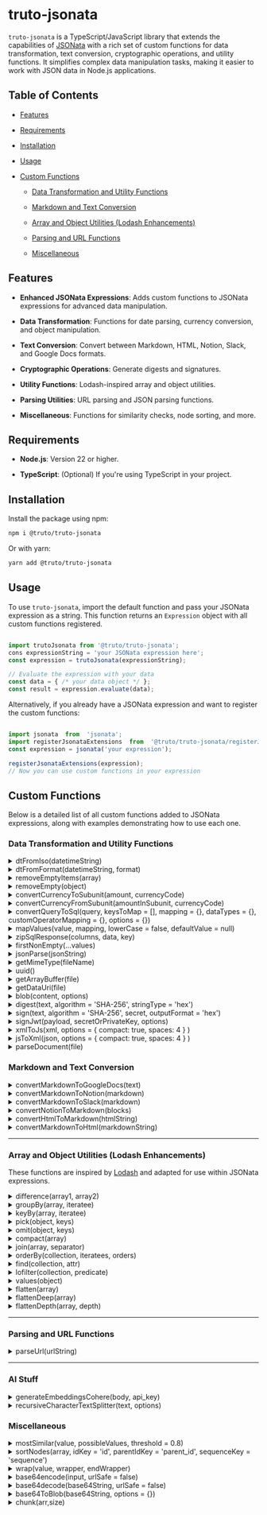 
# truto-jsonata

`truto-jsonata` is a TypeScript/JavaScript library that extends the capabilities of [JSONata](https://www.npmjs.com/package/jsonata) with a rich set of custom functions for data transformation, text conversion, cryptographic operations, and utility functions. It simplifies complex data manipulation tasks, making it easier to work with JSON data in Node.js applications.
  
## Table of Contents

- [Features](#features)

- [Requirements](#requirements)

- [Installation](#installation)

- [Usage](#usage)

- [Custom Functions](#custom-functions)

  - [Data Transformation and Utility Functions](data-transformation-and-utility-functions)

  - [Markdown and Text Conversion](#markdown-and-text-conversion)

  - [Array and Object Utilities (Lodash Enhancements)](#array-and-object-utilities-lodash-enhancements)

  - [Parsing and URL Functions](#parsing-and-url-functions)

  - [Miscellaneous](#miscellaneous)

## Features

- **Enhanced JSONata Expressions**: Adds custom functions to JSONata expressions for advanced data manipulation.

- **Data Transformation**: Functions for date parsing, currency conversion, and object manipulation.

- **Text Conversion**: Convert between Markdown, HTML, Notion, Slack, and Google Docs formats.

- **Cryptographic Operations**: Generate digests and signatures.

- **Utility Functions**: Lodash-inspired array and object utilities.

- **Parsing Utilities**: URL parsing and JSON parsing functions.

- **Miscellaneous**: Functions for similarity checks, node sorting, and more.

## Requirements

- **Node.js**: Version 22 or higher.

- **TypeScript**: (Optional) If you're using TypeScript in your project.

## Installation

Install the package using npm:

```bash
npm i @truto/truto-jsonata
```

Or with yarn:

```bash
yarn add @truto/truto-jsonata
```

## Usage

To use `truto-jsonata`, import the default function and pass your JSONata expression as a string. This function returns an `Expression` object with all custom functions registered.

```javascript

import trutoJsonata from '@truto/truto-jsonata';
cons expressionString = 'your JSONata expression here';
const expression = trutoJsonata(expressionString);

// Evaluate the expression with your data
const data = { /* your data object */ };
const result = expression.evaluate(data);
```

Alternatively, if you already have a JSONata expression and want to register the custom functions:

```javascript

import jsonata  from  'jsonata';
import registerJsonataExtensions  from  '@truto/truto-jsonata/registerJsonataExtensions';
const expression = jsonata('your expression');

registerJsonataExtensions(expression);
// Now you can use custom functions in your expression
```

## Custom Functions

Below is a detailed list of all custom functions added to JSONata expressions, along with examples demonstrating how to use each one.

### Data Transformation and Utility Functions

<details>
<summary>  dtFromIso(datetimeString)</summary>

Converts an ISO date-time string to a [Luxon DateTime](https://moment.github.io/luxon/api-docs/index.html#datetime) object.

**Example:**

```javascript
import trutoJsonata from '@truto/truto-jsonata'

const expression = trutoJsonata("$dtFromIso('2024-11-05T12:00:00Z')");
expression.evaluate({}).then(result => { console.log(result)});
// Output: DateTime { ts: 2024-11-05T12:00:00.000+00:00, zone: UTC, locale: en-US }
```

</details>

<details>
<summary> dtFromFormat(datetimeString, format)</summary>

Parses a date-time string according to the specified format and returns a [Luxon DateTime](https://moment.github.io/luxon/api-docs/index.html#datetime) object.

**Example:**

```javascript
import trutoJsonata from '@truto/truto-jsonata'

const expression = trutoJsonata("$dtFromFormat('01-11-2022 12:00', 'dd-MM-yyyy HH:mm')");
expression.evaluate({}).then(result => { console.log(result });
// Output: DateTime { ts: 2022-11-01T12:00:00.000+00:00, zone: UTC, locale: en-US }
```

</details>

<details>
<summary> removeEmptyItems(array)</summary>

Filters out empty objects from an array.

**Example:**

```javascript
import trutoJsonata from '@truto/truto-jsonata';

const data = [{}, { a: 1 }, []];
const expression = trutoJsonata("$removeEmptyItems(data)");
expression.evaluate({ data }).then(result => { console.log(result); });
//Output: [ { a: 1 } ]
```

</details>

<details>
<summary> removeEmpty(object)</summary>

Removes all properties with empty values (`null`, `undefined`, empty string, empty array) from an object.

**Example:**

```javascript
import trutoJsonata from '@truto/truto-jsonata';

const data =   ["1", "2", "3", ""];
const blankData = []
let expression = trutoJsonata("$removeEmpty(data)");
expression.evaluate({ data }).then(result => { console.log(result); });

//another example
expression = trutoJsonata("$removeEmpty(blankData)");
expression.evaluate({ blankData }).then(result => { console.log(result); });
/* Output: 
[ "1", "2", "3", "" ]
undefined 
*/
```

</details>

<details>
<summary>convertCurrencyToSubunit(amount, currencyCode)</summary>

Converts a currency amount to its smallest subunit (e.g., dollars to cents).

**Example:**

```javascript
import trutoJsonata from '@truto/truto-jsonata';

const expression = trutoJsonata("$convertCurrencyToSubunit(5.50, 'USD')");
expression.evaluate({}).then(result => { console.log(result); });
// Output: 550
```

</details>

<details>
<summary>convertCurrencyFromSubunit(amountInSubunit, currencyCode)</summary>

Converts an amount in subunits back to the main currency unit.

**Example:**

```javascript
import trutoJsonata from '@truto/truto-jsonata';

const expression = trutoJsonata("$convertCurrencyFromSubunit(550, 'USD')");
expression.evaluate({}).then(result => { console.log(result); });
// Output: 5.50
```

</details>

<details>
<summary>convertQueryToSql(query, keysToMap = [], mapping = {}, dataTypes = {}, customOperatorMapping = {}, options = {})</summary>


Converts a query object into an SQL query string.

**Parameters**:

- **`query`**  
  The query object to be converted into SQL.  

- **`keysToMap`** _(Optional)_  
  A list of keys that should be processed in the SQL conversion.  
- **`mapping`** _(Optional)_  
  An object to map the original keys to SQL-compatible keys.  
- **`dataTypes`** _(Optional)_  
  An object that specifies the data type for each field in the query.  

  Supported Data Types:

  - `string`
  - `double_quote_string`
  - `number`
  - `boolean`
  - `dotnetdate`

- **`customOperatorMapping`** _(Optional)_  
  An object to provide a custom mapping for operators (e.g., replacing `eq` with `=`).  

- **`options`** _(Optional)_  
  An object providing additional options for the conversion.  

   Supported Options:

    - **`useOrForIn`** _(Boolean)_: Use `OR` instead of `IN` for array comparisons.  
      default: `false`
    - **`conjunction`** _(String)_: Logical conjunction for combining conditions (`'AND'` or `'OR'`).  
      default: `'AND'`
    - **`useDoubleQuotes`** _(Boolean)_: Use double quotes for string values.  
      default: `false`
    - **`noSpaceBetweenOperator`** _(Boolean)_: No space between operators and values.  
      default: `false`
    - **`noQuotes`** _(Boolean)_: Do not use quotes around string values.  
      default: `false`
    - **`noQuotesForDate`** _(Boolean)_: No quotes for date values.  
      default: `false`
    - **`groupComparisonInBrackets`** _(Boolean)_: Group comparisons in brackets.  
      default: `false`
    - **`escapeSingleQuotes`** _(Boolean)_: Escape single quotes within string values.  
      default: `false`

  ***Supported Operators***:

  - **`eq`**: Equals (`=`)  
  - **`ne`**: Not Equals (`<>`)  
  - **`gt`**: Greater Than (`>`)  
  - **`gte`**: Greater Than or Equal (`>=`)  
  - **`lt`**: Less Than (`<`)  
  - **`lte`**: Less Than or Equal (`<=`)  
  - **`in`**: In List (`IN`)  
  - **`nin`**: Not In List (`NOT IN`)  
  - **`like`**: Like (`LIKE`)  

**Example:**

```javascript
import trutoJsonata from '@truto/truto-jsonata';

// Example 1: Basic usage with common operators
const data1 = {
  name: { eq: 'John' },
  age: { gte: '30' },
};

const expression1 = trutoJsonata("$convertQueryToSql(data)");
expression1.evaluate({ data: data1 }).then(result => {
  console.log(result);
  // Output: name = 'John' AND age >= 30 
});

// Example 2: Using 'like' operator
const data2 = {
    name: { like: 'John' },
};

const expression2 = trutoJsonata("$convertQueryToSql(data)");
expression2.evaluate({ data: data2 }).then(result => {
  console.log(result);
  // Output: (name = 'John' OR name = 'Jane')
});

// Example 3: Using 'lt' and 'lte' operators
const data3 = {
  price: { lt: 100 },
  discount: { lte: 20 },
};

const expression3 = trutoJsonata("$convertQueryToSql(data)");
expression3.evaluate({ data: data3 }).then(result => {
  console.log(result);
  // Output: price < 100 AND discount <= 20
});

// Example 4: Using 'gt' and 'gte' operators
const data4 = {
  rating: { gt: 4 },
  reviews: { gte: 100 },
};

const expression4 = trutoJsonata("$convertQueryToSql(data)");
expression4.evaluate({ data: data4 }).then(result => {
  console.log(result);
  // Output: rating > 4 AND reviews >= 100
});

// Example 5: Using 'ne' (not equal) operator
const data5 = {
  status: { ne: 'inactive' },
};

const expression5 = trutoJsonata("$convertQueryToSql(data)");
expression5.evaluate({ data: data5 }).then(result => {
  console.log(result);
  // Output: status <> inactive
});

// Example 6: Using 'nin' (not in) operator
const data6 = {
  category: { nin: ['Electronics', 'Furniture'] },
};

const expression6 = trutoJsonata("$convertQueryToSql(data)");
expression6.evaluate({ data: data6 }).then(result => {
  console.log(result);
  // Output: category NOT IN ('Electronics','Furniture')
});

// Example 7: Using 'startswith', 'endswith', and 'contains' operators
const data = {
  title: { in: ['Intro to Programming', 'Intro to JavaScript'] },
  author: { eq: 'Smith' },
};

const expression = trutoJsonata("$convertQueryToSql(data)");
expression.evaluate({ data }).then(result => {
  console.log(result);
  // Output: title IN ('Intro to Programming','Intro to JavaScript') AND author = 'Smith'
});


// Example 8: Using custom operator mapping
const customOperatorMapping = {
  eq: '=',
  ne: '<>',
  lt: '<',
  lte: '<=',
  gt: '>',
  gte: '>=',
  in: 'IN',
  nin: 'NOT IN',
  startswith: 'LIKE',
  endswith: 'LIKE',
  contains: 'LIKE',
};

const data8 = {
  status: { ne: 'inactive' },
};

const expression8 = trutoJsonata("$convertQueryToSql(data, [], {}, {}, customOperatorMapping)");
expression8.evaluate({ data: data8, customOperatorMapping }).then(result => {
  console.log(result);
  // Output: status <> 'inactive'
});

// Example 9: Using data types
const dataTypes = {
  created_at: 'string',
};

const data9 = {
  created_at: { eq: '2021-01-01' },
};

const expression9 = trutoJsonata("$convertQueryToSql(data, [], {}, {}, dataTypes)");
expression9.evaluate({ data: data9, dataTypes }).then(result => {
  console.log(result);
  // Output: created_at = '2021-01-01'
});

// Example 10: Using mapping for keys
const mapping = {
  firstName: 'first_name',
  lastName: 'last_name',
};

const data10 = {
  firstName: { eq: 'John' },
  lastName: { eq: 'Doe' },
};

const expression10 = trutoJsonata("$convertQueryToSql(data, [], mapping, {}, {}, {})");
expression10.evaluate({ data: data10, mapping }).then(result => {
  console.log(result);
  // Output: first_name = 'John' AND last_name = 'Doe'
});

// Example 11: Using options (e.g., conjunction, groupComparisonInBrackets)
const options = {
  conjunction: 'OR',
  groupComparisonInBrackets: true,
};

const data11 = {
  name: { eq: 'Alice' },
  city: { eq: 'Wonderland' },
};

const expression11 = trutoJsonata("$convertQueryToSql(data, [], {}, {}, {}, options)");
expression11.evaluate({ data: data11, options }).then(result => {
  console.log(result);
  // Output: (name = 'Alice' OR city = 'Wonderland')
});

// Example 12: Using 'useOrForIn' option
const options12 = {
  useOrForIn: true,
};

const data12 = {
  id: { in: [1, 2, 3] },
};

const expression12 = trutoJsonata("$convertQueryToSql(data, [], {}, {}, {}, options)");
expression12.evaluate({ data: data12, options: options12 }).then(result => {
  console.log(result);
  // Output: (id = 1 OR id = 2 OR id = 3)
});

// Example 13: Handling 'noQuotes' and 'useDoubleQuotes' options
const options13 = {
  noQuotes: true,
  useDoubleQuotes: true,
};

const data13 = {
  category: { eq: 'Books' },
};

const expression13 = trutoJsonata("$convertQueryToSql(data, [], {}, {}, {}, options)");
expression13.evaluate({ data: data13, options: options13 }).then(result => {
  console.log(result);
  // Output: category = Books
});

// Example 14: Escaping single quotes in values
const options14 = {
  escapeSingleQuotes: true,
};

const data14 = {
  name: { eq: "O'Reilly" },
};

const expression14 = trutoJsonata("$convertQueryToSql(data, [], {}, {}, {}, options)");
expression14.evaluate({ data: data14, options: options14 }).then(result => {
  console.log(result);
  // Output: name = 'O''Reilly'
});

// Example 15: Using 'noSpaceBetweenOperator' option
const options15 = {
    noSpaceBetweenOperator: true,
  };
  
  const data15 = {
    price: { gt: '100' },
  };
  
  const expression15 = trutoJsonata("$convertQueryToSql(data, [], {}, {}, {}, options)");
  expression15.evaluate({ data: data15, options: options15 }).then(result => {
    console.log(result);
    // Output: price>100
  });
  
  // Example 16: Using 'groupComparisonInBrackets' with 'AND' conjunction
  const options16 = {
    groupComparisonInBrackets: true,
    conjunction: 'AND'
  };
  
  const data16 = {
    category: { eq: 'Books' },
    availability: { eq: 'In Stock' },
  };
  
  const expression16 = trutoJsonata("$convertQueryToSql(data, [], {}, {}, {}, options)");
  expression16.evaluate({ data: data16, options: options16 }).then(result => {
    console.log(result);
    // Output: (category = 'Books' AND availability = 'In Stock')
  });
  
  // Example 17: Using 'noQuotesForDate' with a date value
  const options17 = {
    noQuotesForDate: true,
  };
  
  const data17 = {
    created_at: { eq: '2021-12-31' },
  };
  
  const dataTypes17 = {
    created_at: 'date|yyyy-MM-dd'
  };
  
  const expression17 = trutoJsonata("$convertQueryToSql(data, [], {}, dataTypes, {}, options)");
  expression17.evaluate({ data: data17, dataTypes: dataTypes17, options: options17 }).then(result => {
    console.log(result);
    // Output: created_at = 2021-12-31
  });
  
  // Example 18: Using 'useDoubleQuotes' and 'groupComparisonInBrackets' options
  const options18 = {
    useDoubleQuotes: true,
    groupComparisonInBrackets: true,
  };
  
  const data18 = {
    product: { eq: 'Laptop' },
    brand: { eq: 'Dell' },
  };
  
  const expression18 = trutoJsonata("$convertQueryToSql(data, [], {}, {}, {}, options)");
  expression18.evaluate({ data: data18, options: options18 }).then(result => {
    console.log(result);
    // Output: (product = "Laptop" AND brand = "Dell")
  });
  
  // Example 19: Using a custom conjunction ('NOR')
  const options19 = {
    conjunction: 'NOR',
  };
  
  const data19 = {
    available: { eq: 'No' },
    sold: { eq: 'Yes' },
  };
  
  const expression19 = trutoJsonata("$convertQueryToSql(data, [], {}, {}, {}, options)");
  expression19.evaluate({ data: data19, options: options19 }).then(result => {
    console.log(result);
    // Output: available = 'No' NOR sold = 'Yes'
  });
  
  // Example 20: Using 'dotnetdate' data type with 'groupComparisonInBrackets'
  const data20 = {
    modified_at: { eq: '2023-01-01T00:00:00Z' },
  };
  
  const dataTypes20 = {
    modified_at: 'dotnetdate'
  };
  
  const options20 = {
    groupComparisonInBrackets: true,
  };
  
  const expression20 = trutoJsonata("$convertQueryToSql(data, [], {}, dataTypes, {}, options)");
  expression20.evaluate({ data: data20, dataTypes: dataTypes20, options: options20 }).then(result => {
    console.log(result);
    // Output: (modified_at = DateTime(2023,01,01))
  });
  
  // Example 21: Using 'noQuotes' option for numeric comparison
  const options21 = {
    noQuotes: true,
  };
  
  const data21 = {
    rating: { gt: '4.5' },
  };
  
  const expression21 = trutoJsonata("$convertQueryToSql(data, [], {}, {}, {}, options)");
  expression21.evaluate({ data: data21, options: options21 }).then(result => {
    console.log(result);
    // Output: rating > 4.5
  });
  
  // Example 22: Combining 'useOrForIn' with custom conjunction
  const options22 = {
    useOrForIn: true,
    conjunction: 'OR',
  };
  
  const data22 = {
    productId: { in: [101, 102, 103] },
  };
  
  const expression22 = trutoJsonata("$convertQueryToSql(data, [], {}, {}, {}, options)");
  expression22.evaluate({ data: data22, options: options22 }).then(result => {
    console.log(result);
    // Output: (productId = 101 OR productId = 102 OR productId = 103)
  });
  
  // Example 23: Using 'escapeSingleQuotes' with a string that contains a single quote
  const options23 = {
    escapeSingleQuotes: true,
  };
  
  const data23 = {
    publisher: { eq: "McGraw-Hill's" },
  };
  
  const expression23 = trutoJsonata("$convertQueryToSql(data, [], {}, {}, {}, options)");
  expression23.evaluate({ data: data23, options: options23 }).then(result => {
    console.log(result);
    // Output: publisher = 'McGraw-Hill\'s'
  });
  
  // Example 24: 'noSpaceBetweenOperator' with 'gt' operator
  const options24 = {
    noSpaceBetweenOperator: true,
  };
  
  const data24 = {
    inventory: { gt: '50' },
  };
  
  const expression25 = trutoJsonata("$convertQueryToSql(data, [], {}, {}, {}, options)");
  expression25.evaluate({ data: data24, options: options24 }).then(result => {
    console.log(result);
    // Output: inventory>50
  });
  
  // Example 25: Using 'noQuotesForDate' and escaping single quotes in the same data
  const options25 = {
    noQuotesForDate: true,
    escapeSingleQuotes: true,
  };
  
  const data25 = {
    releaseDate: { eq: '2023-03-15' },
    author: { eq: "J.K. O'Rourke" },
  };
  
  const dataTypes25 = {
    releaseDate: 'date|yyyy-MM-dd'
  };
  
  const expression25 = trutoJsonata("$convertQueryToSql(data, [], {}, dataTypes, {}, options)");
  expression25.evaluate({ data: data25, dataTypes: dataTypes25, options: options25 }).then(result => {
    console.log(result);
    // Output: releaseDate = 2023-03-15 AND author = 'J.K. O\'Rourke'
  });
```

</details>

<details>
<summary>mapValues(value, mapping, lowerCase = false, defaultValue = null)</summary>

Transforms a value (object, array, string, or number) based on a provided mapping. The function applies mappings recursively and can handle case insensitivity or default values if the mapping doesn’t exist.

**Example:**

```javascript
import trutoJsonata from '@truto/truto-jsonata';

// Example 1: Basic mapping with default options
const roleKey = "1";
const roleMapping = {
  "1": "owner",
  "2": "admin",
  "3": "member",
  "4": "guest"
};

// Create a JSONata expression using the $mapValues function
const roleExpression = trutoJsonata("$mapValues(roleKey, roleMapping)");

roleExpression.evaluate({ roleKey, roleMapping }).then(result => {
  console.log(result); // Output: "owner"
});

// Example 2: Using defaultValue
const roleKey2 = null;

// Create a JSONata expression with defaultValue set to 'Unknown'
const roleExpression2 = trutoJsonata("$mapValues(roleKey2, roleMapping, false, 'Unknown')");

roleExpression2.evaluate({ roleKey: roleKey2, roleMapping }).then(result => {
  console.log(result); // Output: "Unknown"
});

// Example 3: Case-insensitive mapping (lowerCase = false)
const caseInsensitiveKey = "admin";
const caseInsensitiveMapping = {
  "OWNER": "Owner",
  "ADMIN": "Administrator",
  "GUEST": "Guest"
};

// lowerCase set to false (default)
const caseInsensitiveExpression = trutoJsonata("$mapValues(caseInsensitiveKey, caseInsensitiveMapping, false)");

caseInsensitiveExpression.evaluate({ caseInsensitiveKey, caseInsensitiveMapping }).then(result => {
  console.log(result); 
  // Output: "Administrator"
  // Keys are coverted to lowerCase and matched here
});

// Example 4: Array input
const roleKeysArray = ["1", "3", "5"];

// Create a JSONata expression to map an array of role keys
const roleExpression3 = trutoJsonata("$mapValues(roleKeysArray, roleMapping)");

roleExpression3.evaluate({ roleKeysArray, roleMapping }).then(result => {
  console.log(result); // Output: ["owner", "member", "5"]
});

// Example 5: Object input with nested keys (refer roleMapping above)
const userRoles = {
  user1: "1",
  user2: "2",
  user3: "5"
};

// Create a JSONata expression to map values within an object
const roleExpression4 = trutoJsonata("$mapValues(userRoles, roleMapping)");

roleExpression4.evaluate({ userRoles, roleMapping }).then(result => {
  console.log(result); // Output: { user1: "owner", user2: "admin", user3: "5" }
});

// Example 6: Using mapValues on mixed type arrays
const mixedArray = ["1", "Admin", 500, null, undefined];

const mappingForMixedArray = {
  "1": "Owner",
  "Admin": "Administrator",
  "500": "Server Error"
};

const mixedArrayExpression = trutoJsonata("$mapValues(mixedArray, mappingForMixedArray)");

mixedArrayExpression.evaluate({ mixedArray, mappingForMixedArray }).then(result => {
  console.log(result); // Output: ["Owner", "Administrator", "Server Error", null, undefined]
});

```

</details>

<details>
<summary>zipSqlResponse(columns, data, key)</summary>

Converts an SQL response (typically with column metadata and row data) into an array of objects, where each object represents a row with column names as keys.

**Example:**

```javascript
import trutoJsonata from '@truto/truto-jsonata';

const columns = [
  { name: 'id' },
  { name: 'name' },
  { name: 'age' }
];
const data = [
  [1, 'Alice', 30],
  [2, 'Bob', 25],
  [3, 'Charlie', 35]
];
const key = 'name';
const expression = trutoJsonata("$zipSqlResponse(columns, data, key)");
expression.evaluate({ columns, data, key }).then(result => { console.log(result); });
/*
Output:
[
  { id: 1, name: 'Alice', age: 30 },
  { id: 2, name: 'Bob', age: 25 },
  { id: 3, name: 'Charlie', age: 35 }
]
*/
```

</details>

<details>
<summary> firstNonEmpty(...values)</summary>

Returns the first argument that is not `null` or `undefined.

**Example:**

```javascript
import trutoJsonata from '@truto/truto-jsonata';

const expression = trutoJsonata("$firstNonEmpty( null, ['3'], undefined)");
expression.evaluate({}).then(result => { console.log(result); });
// Output: [ "3" ]
```

</details>

<details>
<summary> jsonParse(jsonString)</summary>

Parses a JSON string into an object.

**Example:**

```javascript
import trutoJsonata from '@truto/truto-jsonata';

const expression = trutoJsonata("$jsonParse('{\"name\":\"Alice\"}')");
expression.evaluate({}).then(result => { console.log(result); });
// Output: { name: 'Alice' }
```

</details>

<details>
<summary> getMimeType(fileName)</summary>

Returns the MIME type based on the file extension.

**Example:**

```javascript
import trutoJsonata from '@truto/truto-jsonata';

const expression = trutoJsonata("$getMimeType('html')");
expression.evaluate({}).then(result => { console.log(result); });
// Output: 'text/html'
```

</details>

<details>
<summary>uuid()</summary>

Generates a new UUID (version 4).

**Example:**

```javascript
import trutoJsonata from '@truto/truto-jsonata';

const expression = trutoJsonata("$uuid()");
expression.evaluate({ }).then(result => { console.log(result); });
// Output: A UUID string
```

</details>

<details>
<summary>getArrayBuffer(file)</summary>

Converts a `Blob` file to an `ArrayBuffer`. If no file is provided, the function returns `undefined`.

**Example:**

```javascript
import trutoJsonata from '@truto/truto-jsonata';

const file = new Blob(['Hello, World!'], { type: 'text/plain' });
const expression = trutoJsonata("$getArrayBuffer(file)");
expression.evaluate({ file}).then(result => { console.log(result); });
// Output: ArrayBuffer(13) [ 72, 101, 108, 108, 111, 44, 32, 87, 111, 114, 108, 100, 33 ]
```

</details>

<details>
<summary>getDataUri(file)</summary>

Converts a `Blob` or `Buffer` or `Readable Stream` to a data URI.

**Example:**

```javascript
import trutoJsonata from '@truto/truto-jsonata';
const file = new Blob(['Hello, World!'], { type: 'text/plain' });
const expression = trutoJsonata("getDataUri(file)");
expression.evaluate({ file}).then(result => { console.log(result); });
// Output: 'data:text/plain;base64,SGVsbG8sIFdvcmxkIQ=='
```

</details>

<details>
<summary>blob(content, options)</summary>

Creates a `Blob` object from content with the specified MIME type.

**Example:**

```javascript
import trutoJsonata from '@truto/truto-jsonata';

const content = ['Hello, World!'];
const options = { type: 'text/plain' };
const expression = trutoJsonata("$blob(content, options)");
console.log(expression.evaluate({ content, options }));
/* Output: 
Blob (13 bytes) {
  type: "text/plain;charset=utf-8"
}
*/
```

</details>

<details>
<summary>digest(text, algorithm = 'SHA-256', stringType = 'hex')</summary>

Generates a cryptographic hash of the input text using a specified hashing algorithm and output format.

**Example:**

```javascript
import trutoJsonata from '@truto/truto-jsonata';

// Example 1: Default Usage (SHA-256, Hex Output)
const text1 = 'Hello, World!';
const algorithm1 = 'SHA-256';
const stringType1 = 'hex';

const expression1 = trutoJsonata("$digest(text, algorithm, stringType)");
expression1.evaluate({ text: text1, algorithm: algorithm1, stringType: stringType1 }).then(result => {
  console.log(result);
  // Output: "a591a6d40bf420404a011733cfb7b190d62c65bf0bcda32b53ee6b9c6fbc9c39"
});

// Example 2: SHA-512 Algorithm, Hex Output
const text2 = 'The quick brown fox jumps over the lazy dog';
const algorithm2 = 'SHA-512';
const stringType2 = 'hex';

const expression2 = trutoJsonata("$digest(text, algorithm, stringType)");
expression2.evaluate({ text: text2, algorithm: algorithm2, stringType: stringType2 }).then(result => {
  console.log(result);
  // Output: "07e547d9586f6a73f73fbac0435ed76951218fb7d0c8d788a309d785436bbb64..."
});

// Example 3: SHA-256 Algorithm, Base64 Output
const text3 = 'Data security is key';
const algorithm3 = 'SHA-256';
const stringType3 = 'base64';

const expression3 = trutoJsonata("$digest(text, algorithm, stringType)");
expression3.evaluate({ text: text3, algorithm: algorithm3, stringType: stringType3 }).then(result => {
  console.log(result);
  // Output: "Xh3mV+fAAG7ScGPjo4PElmR3obnFzGrxnbwGpEE4lI4="

});

```

</details>

<details>
<summary>sign(text, algorithm = 'SHA-256', secret, outputFormat = 'hex')</summary>

Generates a cryptographic HMAC signature of the input text using a specified hash algorithm and secret key.

**Example:**

```javascript
import trutoJsonata from '@truto/truto-jsonata';

// Example 1: Default Configuration (SHA-256, Hex Output)
const text1 = 'Hello, World!';
const algorithm1 = 'SHA-256';
const secret1 = 'mySecretKey';
const outputFormat1 = 'hex';

const expression1 = trutoJsonata("$sign(text, algorithm, secret, outputFormat)");
expression1.evaluate({ text: text1, algorithm: algorithm1, secret: secret1, outputFormat: outputFormat1 }).then(result => {
  console.log(result);
  // Output: "7a60d197fc6a4e91ab6f09f17d74e5a62d3a57ef6c4dc028ef2b8f38a328d2b9"
});

// Example 2: SHA-512 Algorithm, Hex Output
const text2 = 'The quick brown fox jumps over the lazy dog';
const algorithm2 = 'SHA-512';
const secret2 = 'anotherSecretKey';
const outputFormat2 = 'hex';

const expression2 = trutoJsonata("$sign(text, algorithm, secret, outputFormat)");
expression2.evaluate({ text: text2, algorithm: algorithm2, secret: secret2, outputFormat: outputFormat2 }).then(result => {
  console.log(result);  
  /*
  Output:"b9b229b20c8c1088f0d89e2324a8c8cc8e5fd1ec80d1783b00320df3e7a9b660f2d86b2f06089ee1a6b5ef35ee0d4d38de836fe4b46e4f35c9eea66c92ab3c0f"
  */
});
```

</details>

<details>
<summary>signJwt(payload, secretOrPrivateKey, options)</summary>

Signs a JWT using the `jsonwebtoken` library. Supports HMAC, RSA, and ECDSA algorithms based on the provided key and options. Defaults to HS256 and adds a `typ: 'JWT'` header.

**Example:**

```javascript
import trutoJsonata from '@truto/truto-jsonata';

// Basic HS256 signing
const expression = trutoJsonata('$signJwt({"sub": "1234567890", "name": "John Doe"}, "your-256-bit-secret")');
expression.evaluate({}).then(result => {
  console.log(result);
  // Output: "eyJhbGciOiJIUzI1NiIsInR5cCI6IkpXVCJ9.eyJzdWIiOiIxMjM0NTY3ODkwIiwibmFtZSI6IkpvaG4gRG9lIn0.<signature>"
});

// With options (expiresIn, custom header.kid)
const expressionWithOptions = trutoJsonata('$signJwt({"sub": "user1"}, "secret", {"expiresIn": "1h", "algorithm": "HS256", "header": {"kid": "key1"}})');
expressionWithOptions.evaluate({}).then(result => {
  console.log(result);
});
```

</details>

<details>
<summary>xmlToJs(xml, options = { compact: true, spaces: 4 } )</summary>

Converts an XML string into a JavaScript object.

**Example:**

```javascript
import trutoJsonata from '@truto/truto-jsonata';

// Example 1: Default Configuration (Compact Format, Indentation = 4 Spaces)
const xmlData1 = `
  <note>
    <to>User</to>
    <message>Hello, World!</message>
  </note>
`;
const expression1 = trutoJsonata("$xmlToJs(xmlData)");
expression1.evaluate({ xmlData: xmlData1 }).then(result => {
  console.log(result);
  /*
  Output:
  {
    note: {
      to: {
        _text: "User"
      },
      message: {
        _text: "Hello, World!"
      }
    }
  }
  */
});

// Example 2: Non-Compact Format with no spaces specified
const xmlData2 = `
  <library>
    <book>
      <title>1984</title>
      <author>George Orwell</author>
    </book>
    <book>
      <title>Brave New World</title>
      <author>Aldous Huxley</author>
    </book>
  </library>
`;

const options2 = { compact: false };
const expression2 = trutoJsonata("$xmlToJs(xmlData, options)");
expression2.evaluate({ xmlData: xmlData2, options: options2 }).then(result => {
  console.log(result);
  /*
  Output:
  {
    elements: [
      {
        type: "element",
        name: "library",
        elements: [
          {
            type: "element",
            name: "book",
            elements: [
              { type: "element", name: "title", elements: [{ type: "text", text: "1984" }] },
              { type: "element", name: "author", elements: [{ type: "text", text: "George Orwell" }] }
            ]
          },
          {
            type: "element",
            name: "book",
            elements: [
              { type: "element", name: "title", elements: [{ type: "text", text: "Brave New World" }] },
              { type: "element", name: "author", elements: [{ type: "text", text: "Aldous Huxley" }] }
            ]
          }
        ]
      }
    ]
  }
  */
});

// Example 3: Compact Format with Custom Indentation (spaces = 2)
const xmlData3 = `
  <users>
    <user>
      <name>Alice</name>
      <age>30</age>
    </user>
    <user>
      <name>Bob</name>
      <age>25</age>
    </user>
  </users>
`;

const options3 = { compact: true, spaces: 2 };
const expression3 = trutoJsonata("$xmlToJs(xmlData, options)");
expression3.evaluate({ xmlData: xmlData3, options: options3 }).then(result => {
  console.log(result);
  /*
  Output:
  {
    users: {
      user: [
        {
          name: {
            _text: "Alice"
          },
          age: {
            _text: "30"
          }
        },
        {
          name: {
            _text: "Bob"
          },
          age: {
            _text: "25"
          }
        }
      ]
    }
  }
  */
});
```

</details>

<details>
<summary>jsToXml(json, options = { compact: true, spaces: 4 } )</summary>

Converts a JavaScript object into an XML string.

**Example:**

```javascript
import trutoJsonata from '@truto/truto-jsonata';

// Example 1: Default Configuration (Compact Format, Indentation = 4 Spaces)
const jsonData1 = {
  note: {
    to: { _text: "User" },
    message: { _text: "Hello, World!" }
  }
};

const expression1 = trutoJsonata("$jsToXml(jsonData)");
expression1.evaluate({ jsonData: jsonData1 }).then(result => {
  console.log(result);
  /*
  Output:
  <note>
      <to>User</to>
      <message>Hello, World!</message>
  </note>
  */
});

// Example 2: Non-Compact with no spaces specified
const jsonData2 = {
  elements: [
    {
      type: "element",
      name: "library",
      elements: [
        {
          type: "element",
          name: "book",
          elements: [
            { type: "element", name: "title", elements: [{ type: "text", text: "1984" }] },
            { type: "element", name: "author", elements: [{ type: "text", text: "George Orwell" }] }
          ]
        },
        {
          type: "element",
          name: "book",
          elements: [
            { type: "element", name: "title", elements: [{ type: "text", text: "Brave New World" }] },
            { type: "element", name: "author", elements: [{ type: "text", text: "Aldous Huxley" }] }
          ]
        }
      ]
    }
  ]
};

const options2 = { compact: false };
const expression2 = trutoJsonata("$jsToXml(jsonData, options)");
expression2.evaluate({ jsonData: jsonData2, options: options2 }).then(result => {
  console.log(result);
  /*
  Output:
  <library><book><title>1984</title><author>George Orwell</author></book><book><title>Brave New World</title><author>Aldous Huxley</author></book></library>
  */
});

// Example 3: Non-Compact with Custom Indentation (4 Spaces)
const jsonData3 = {
  elements: [
    {
      type: "element",
      name: "catalog",
      elements: [
        {
          type: "element",
          name: "product",
          elements: [
            { type: "element", name: "name", elements: [{ type: "text", text: "Laptop" }] },
            { type: "element", name: "price", elements: [{ type: "text", text: "$1200" }] }
          ]
        },
        {
          type: "element",
          name: "product",
          elements: [
            { type: "element", name: "name", elements: [{ type: "text", text: "Smartphone" }] },
            { type: "element", name: "price", elements: [{ type: "text", text: "$800" }] }
          ]
        }
      ]
    }
  ]
};

const options3 = { compact: false, spaces: 4 };
const expression3 = trutoJsonata("$jsToXml(jsonData, options)");
expression3.evaluate({ jsonData: jsonData3, options: options3 }).then(result => {
  console.log(result);
  /*
  Output:
  <catalog>
      <product>
          <name>Laptop</name>
          <price>$1200</price>
      </product>
      <product>
          <name>Smartphone</name>
          <price>$800</price>
      </product>
  </catalog>
  */
});
```

</details>

<details>
<summary>parseDocument(file)</summary>

Parses a document file (e.g., PDF, DOCX) and extracts text content.

**Example:**

```javascript
import trutoJsonata from '@truto/truto-jsonata';
const file = new Blob(['Hello, World!'], { type: 'application/pdf' });
const buffer = await file.arrayBuffer();
const expression = trutoJsonata("$parseDocument(buffer)");
expression.evaluate({ file}).then(result => { console.log(result); });
// Output: 'Hello, World!'

````

</details>

### Markdown and Text Conversion

<details>
<summary>convertMarkdownToGoogleDocs(text)</summary>

Converts Markdown text into a Google Docs API-compatible request format for applying text styles and content. For more details on the Google Docs API request format, refer to the [Google Docs API documentation](https://developers.google.com/docs/api/reference/rest/v1/documents/request).

**Example:**

```javascript
import trutoJsonata from '@truto/truto-jsonata';

const markdownText = `
# Hello, World!
This is a *bold* statement.
`;

// Use convertMarkdownToGoogleDocs to convert Markdown to Google Docs format
const expression = trutoJsonata("$convertMarkdownToGoogleDocs(markdownText)");
expression.evaluate({ markdownText}).then(result => { console.log(result); });

//Output :
/*
{
  requests: [
    {
      insertText: [Object ...],
    }, {
      insertText: [Object ...],
    }, {
      insertText: [Object ...],
    }, {
      insertText: [Object ...],
    }, {
      insertText: [Object ...],
    }, {
      insertText: [Object ...],
    }, {
      updateParagraphStyle: [Object ...],
    }, {
      updateTextStyle: [Object ...],
    }
  ],
}
*/
```

</details>

<details>
<summary>convertMarkdownToNotion(markdown)</summary>

Converts Markdown text into a format compatible with Notion. For more details on the Notion API block format, refer to the [Notion Blocks Documentation](https://developers.notion.com/reference/block).

**Example:**

```javascript
import trutoJsonata from '@truto/truto-jsonata';

// Define Markdown text to convert
const markdownText = `
# Hello, Notion!
This is some **bold** text.
`;

// Use convertMarkdownToNotion to transform Markdown into Notion block format
const expression = trutoJsonata("$convertMarkdownToNotion(markdownText)");
expression.evaluate({ markdownText}).then(result => { console.log(result); });
/*
Output:
{
  children: [
    {
      type: "paragraph",
      paragraph: [Object ...],
    }, {
      type: "heading_1",
      heading_1: [Object ...],
    }, {
      type: "paragraph",
      paragraph: [Object ...],
    }
  ],
}
*/
```

</details>

<details>
<summary>convertMarkdownToSlack(markdown)</summary>

Converts Markdown text into a format compatible with Slack messages.

**Example:**

```javascript
import trutoJsonata from '@truto/truto-jsonata';

// Define Markdown text to convert
const markdownText = `
# Hello, Slack!
This is a message with *italic* and **bold** text.
`;

// Use convertMarkdownToSlack to transform Markdown into Slack format
const expression = trutoJsonata("$convertMarkdownToSlack(markdownText)");
expression.evaluate({ markdownText}).then(result => { console.log(result); });

/*
Output:
[
  {
    type: "section",
    text: {
      type: "mrkdwn",
      text: "\n",
    },
  }, {
    type: "header",
    text: {
      type: "plain_text",
      text: "Hello, Slack!",
      emoji: true,
    },
  }, {
    type: "section",
    text: {
      type: "mrkdwn",
      text: "This is a message with *italic* and *bold* text.",
    },
  }
]
*/
```

</details>

<details>
<summary>convertNotionToMarkdown(blocks)</summary>

Transforms a list of Notion blocks into a Markdown-formatted string, preserving content structure, lists, and hierarchical relationships.

**Example:**

```javascript
import trutoJsonata from '@truto/truto-jsonata';

// Define Notion blocks structure to convert
const notionBlocks = [
  { type: 'heading_1', text: { content: 'Introduction' } },
  { type: 'paragraph', text: { content: 'This is a paragraph.' } },
  {
    type: 'bulleted_list_item',
    text: { content: 'List item 1' },
    children: [
      { type: 'bulleted_list_item', text: { content: 'Nested item 1' } }
    ]
  },
  { type: 'bulleted_list_item', text: { content: 'List item 2' } }
];
const expression = trutoJsonata("$convertNotionToMarkdown(notionBlocks)");
expression.evaluate({ notionBlocks}).then(result => { console.log(result); });

/*
Output:
# Introduction

This is a paragraph.

- List item 1
  - Nested item 1
- List item 2
*/
```

</details>

<details>
<summary>convertHtmlToMarkdown(htmlString)</summary>

Converts HTML content to Markdown format.

**Example:**

```javascript
import trutoJsonata from '@truto/truto-jsonata';

// Define an HTML string to convert
const htmlContent = `
  <h1>Welcome to Markdown</h1>
  <p>This is a <strong>bold</strong> statement.</p>
  <ul>
    <li>Item 1</li>
    <li>Item 2</li>
  </ul>
`;

// Use convertHtmlToMarkdown to transform HTML into Markdown
const expression = trutoJsonata("$convertHtmlToMarkdown(htmlContent)");
expression.evaluate({ htmlContent }).then(result => { console.log(result); });

/*
Output:

Welcome to Markdown
===================

This is a **bold** statement.

*   Item 1
*   Item 2

*/
```

</details>

<details>
<summary>convertMarkdownToHtml(markdownString)</summary>

Converts Markdown content to HTML format.

**Example:**

```javascript
import trutoJsonata from '@truto/truto-jsonata';

// Define an Markdown string to convert
const markdownContent = `
  # Welcome to Markdown
  This is a **bold** statement.
  - Item 1
  - Item 2
`;

// Use convertMarkdownToHtml to transform Markdown into HTML
const expression = trutoJsonata("$convertMarkdownToHtml(markdownContent)");
expression.evaluate({ markdownContent }).then(result => { console.log(result); });

/*
Output:

<h1>Welcome to Markdown</h1>
<p>This is a <strong>bold</strong> statement.</p>
<ul>
  <li>Item 1</li>
  <li>Item 2</li>
</ul>

*/
```

</details>

---  

### Array and Object Utilities (Lodash Enhancements)

These functions are inspired by [Lodash](https://lodash.com/) and adapted for use within JSONata expressions.

<details>
<summary>difference(array1, array2)</summary>

Returns an array of elements from `array1` not in `array2`

**Example:**

```javascript
import trutoJsonata from '@truto/truto-jsonata';

const dataArray = [1, 2, 3]
const differentArray = [2, 3]
const expression = trutoJsonata("$difference(dataArray,differentArray)");
expression.evaluate({}).then(result => { console.log(result); });
// Output: [1]
```

</details>

<details>
<summary>groupBy(array, iteratee)</summary>

Groups the elements of an array based on the given iteratee (key).

**Example:**

```javascript
import trutoJsonata from '@truto/truto-jsonata';

const data = [
  { type: 'fruit', name: 'apple' },
  { type: 'vegetable', name: 'carrot' },
  { type: 'fruit', name: 'banana' }
];
const expression = trutoJsonata("$groupBy(data, 'type')");
expression.evaluate({ data }).then(result => { console.log(result); });
/*
Output:
{
  fruit: [
    {
      type: "fruit",
      name: "apple",
    }, {
      type: "fruit",
      name: "banana",
    }
  ],
  vegetable: [
    {
      type: "vegetable",
      name: "carrot",
    }
  ],
}
*/
```

</details>

<details>
<summary>keyBy(array, iteratee)</summary>

Creates an object composed of keys generated from the results of running each element of `array` through `iteratee`

**Example:**

```javascript
import trutoJsonata from '@truto/truto-jsonata';

const data = [
  { id: 'a', value: 1 },
  { id: 'b', value: 2 }
];
const expression = trutoJsonata("$keyBy(data, 'id')");

expression.evaluate({ data }).then(result => { console.log(result); });
// Output: { a: { id: 'a', value: 1 }, b: { id: 'b', value: 2 } }
```

</details>

<details>
<summary>pick(object, keys)</summary>

Creates an object composed of the selected `keys`

**Example:**

```javascript
import trutoJsonata from '@truto/truto-jsonata';

const data = { name: 'Alice', age: 30, email: 'alice@example.com' };
const expression = trutoJsonata("$pick(data, ['name', 'email'])");
expression.evaluate({ data }).then(result => { console.log(result); });
// Output: { name: 'Alice', email: 'alice@example.com' }
```

</details>

<details>
<summary>omit(object, keys)</summary>

Creates an object without the specified `keys`

**Example:**

```javascript
import trutoJsonata from '@truto/truto-jsonata';

const data = { name: 'Alice', age: 30, email: 'alice@example.com' };
const expression = trutoJsonata("$omit(data, ['age'])");
expression.evaluate({ data }).then(result => { console.log(result); });
// Output: { name: 'Alice', email: 'alice@example.com' }
```

</details>

<details>
<summary>compact(array)</summary>

Creates an array with all falsey values removed.

**Example:**

```javascript
import trutoJsonata from '@truto/truto-jsonata';

const data = [0, 1, false, 2, '', 3];
const expression = trutoJsonata("$compact(data)");
expression.evaluate({ data }).then(result => { console.log(result); });
// Output: [1, 2, 3]
```

</details>

<details>
<summary>join(array, separator)</summary>

Joins the elements of an array into a string, separated by `separator`

**Example:**

```javascript
import trutoJsonata from '@truto/truto-jsonata';

const data = ['apple', 'banana', 'cherry'];
const expression = trutoJsonata("$join(data, '; ')");
expression.evaluate({ data }).then(result => { console.log(result); });
// Output: 'apple; banana; cherry'
```

</details>

<details>
<summary>orderBy(collection, iteratees, orders)</summary>

Sorts the collection based on `iteratees` and `orders`

**Example:**

```javascript

import trutoJsonata from '@truto/truto-jsonata';

const data = [
  { name: 'Alice', age: 30 },
  { name: 'Bob', age: 25 }
];
const expression = trutoJsonata("$orderBy(data, ['age'], ['desc'])");
expression.evaluate({ data }).then(result => { console.log(result); });
/* Output: 
[
  {
    name: "Alice",
    age: 30,
  }, {
    name: "Bob",
    age: 25,
  }
]
*/
```

</details>

<details>
<summary>find(collection, attr)</summary>

Returns a new array containing only the elements that satisfy the attr condition
(i.e. non-falsy values for attr)
**Example:**

```javascript
import trutoJsonata from '@truto/truto-jsonata';

const data = [
  {active : false},
  {active: "" },
  {active: true },
];
const otherData = [{ name: 'John' }]
const expression = trutoJsonata("$find(data, 'active')");
const otherExpression =  trutoJsonata("$find(otherData, 'name')");
expression.evaluate({ data }).then(result => { console.log(result); });
otherExpression.evaluate({ otherData }).then(result => { console.log(result); });
/* Output: 
{
  active: true,
}
{
  name: "John",
}
*/
```

</details>

<details>
<summary>lofilter(collection, predicate)</summary>

Filters the collection based on the `predicate`

**Example:**

```javascript
import trutoJsonata from '@truto/truto-jsonata';

const data = [
  {active : false},
  {active: "" },
  {active: true },
];
const otherData = [{ name: 'John' }]
const expression = trutoJsonata("$lofilter(data, 'active')");
const otherExpression =  trutoJsonata("$lofilter(otherData, 'name')");
expression.evaluate({ data }).then(result => { console.log(result); });
otherExpression.evaluate({ otherData }).then(result => { console.log(result); });
/*
Output:
[
  {
    active: true,
  }
]
[
  {
    name: "John",
  }
]
*/
```

</details>

<details>
<summary>values(object)</summary>

Returns an array of the object's own enumerable property values.

**Example:**

```javascript
import trutoJsonata from '@truto/truto-jsonata';

const data = { a: 1, b: 2, c: 3 };
const expression = trutoJsonata("$values(data)");
expression.evaluate({ data }).then(result => { console.log(result); });
// Output: [1, 2, 3]
```

</details>

<details>
<summary>flatten(array)</summary>

Flattens an array a single level deep.

**Example:**

```javascript
import trutoJsonata from '@truto/truto-jsonata';

const expression = trutoJsonata("$flatten([1, [2, [3]]])");
expression.evaluate({}).then(result => { console.log(result); });
// Output: [1, 2, [3]]
```

</details>

<details>
<summary>flattenDeep(array)</summary>

Recursively flattens an array, flattening all nested arrays into a single array.

**Example:**

```javascript
import trutoJsonata from '@truto/truto-jsonata';

const expression = trutoJsonata("$flattenDeep([1, [2, [3, [4, [5]]]])");
expression.evaluate({}).then(result => { console.log(result); });
// Output: [1, 2, 3, 4, 5]
```

</details>

<details>
<summary>flattenDepth(array, depth)</summary>

Flattens an array up to the specified depth.

**Example:**

```javascript
import trutoJsonata from '@truto/truto-jsonata';

const expression = trutoJsonata("$flattenDepth([1, [2, [3, [4, [5]]]]], 2)");
expression.evaluate({}).then(result => { console.log(result); });
// Output: [1, 2, 3, [4, [5]]]
```

</details>


---
  
### Parsing and URL Functions

<details>
<summary>parseUrl(urlString)</summary>

Parses a URL string and returns a [URL object](https://developer.mozilla.org/en-US/docs/Web/API/URL/URL)

**Example:**

```javascript
import trutoJsonata from '@truto/truto-jsonata';

const data = 'https://example.com/path?query=123#hash';
const expression = trutoJsonata("$parseUrl(data)");
expression.evaluate({ data }).then(result => { console.log(result); });
/*
Output:
URL {
  href: "https://example.com/path?query=123#hash",
  origin: "https://example.com",
  protocol: "https:",
  username: "",
  password: "",
  host: "example.com",
  hostname: "example.com",
  port: "",
  pathname: "/path",
  hash: "#hash",
  search: "?query=123",
  searchParams: URLSearchParams {
    "query": "123",
  },
  toJSON: [Function: toJSON],
  toString: [Function: toString],
}
*/
```

</details>

---

### AI Stuff

<details>
<summary>generateEmbeddingsCohere(body, api_key)</summary>

Generate embeddings through Cohere /embed API.

**Parameters:**

- **body**: The object similar to what [Cohere's /embed API](https://docs.cohere.com/reference/embed) expects.
- **api_key**: Cohere's API Key

**Example Usage:**

```javascript
import trutoJsonata from '@truto/truto-jsonata';

const body = {
  "model": "embed-multilingual-v3.0",
  "texts": [
    "hello",
    "goodbye"
  ],
  "input_type": "classification",
  "embedding_types": [
    "float"
  ]
};
const api_key = "c7fdd028-d967-456a-9765-be47a7959f7e";
const expression = trutoJsonata("$generateEmbeddingsCohere(body, api_key)");
expression.evaluate({ body, api_key }).then(result => { console.log(result); });
// Output: {"id": "c7fdd028-d967-456a-9765-be47a7959f7e", .....}
```

</details>

<details>
<summary>recursiveCharacterTextSplitter(text, options)</summary>

Splits a text into an array of characters, words, or sentences, recursively.

**Parameters:**

- **text**: The input text to split.
- **options**: An object containing the following properties:
  - **chunkSize**: The maximum number of characters, words, or sentences per chunk (default is `200`).
  - **chunkOverlap**: The number of characters, words, or sentences to overlap between chunks (default is `60`).

**Example Usage:**

```javascript
import trutoJsonata from '@truto/truto-jsonata';

const text = "Hello, World! This is a sample text.";
const options = {
    chunkSize: 10,
    chunkOverlap: 3
};
const expression = trutoJsonata("$recursiveCharacterTextSplitter(text, options)");
expression.evaluate(text).then(result => { console.log(result); });
// Output: ["Hello, Wo", "lo, World", "rld! This", "is a samp", "ample text", "text."]
```

</details>


### Miscellaneous

<details>
<summary>mostSimilar(value, possibleValues, threshold = 0.8)</summary>

Finds the most similar string from a list of possible values based on the Dice Coefficient similarity score. If the similarity exceeds the threshold, the closest match is returned.

**Parameters:**

- **value**: The input string for which to find a similar match.
- **possibleValues**: An array of strings to compare against the input.
- **threshold**: A minimum similarity score (default is `0.8`), above which the closest match is returned.

**Example Usage:**

```javascript
import trutoJsonata from '@truto/truto-jsonata';

// Define input and possible values
const input = 'appl';
const possibleValues = ['apple', 'apricot', 'banana'];
const threshold = 0.8;
// Use mostSimilar to find the closest match
const expression = trutoJsonata("$mostSimilar(input, possibleValues, threshold)");
expression.evaluate({ input, possibleValues, threshold }).then(result => { console.log(result); });
// Output: 'apple' (since 'apple' is the most similar to 'appl' and exceeds the similarity threshold)
```

</details>

<details>
<summary>sortNodes(array,   idKey = 'id',
  parentIdKey = 'parent_id',
  sequenceKey = 'sequence')</summary>

Sorts a flat list of nodes into a hierarchical, parent-child structure based on `parent_id`, then sorts nodes by a specified sequence key, and finally flattens the sorted structure.

**Parameters:**

- **array**: An array of node objects to be sorted.
- **idKey**: The key for the node's unique identifier (default is `"id"`).
- **parentIdKey**: The key for the node's parent identifier (default is `"parent_id"`).
- **sequenceKey**: The key used to sort nodes within each hierarchy level (default is `"sequence"`).

**Node Structure:**

Each node should follow this format:

```typescript
{
  id: string | number,
  parent_id?: string | number | null,
  sequence: number,
}
```

**Example Usage:**

```javascript
import trutoJsonata from '@truto/truto-jsonata';

// Example 1: Basic Parent-Child Structure with Root Nodes
const nodes1 = [
  { id: 1, sequence: 1 },
  { id: 2, parent_id: 1, sequence: 2 },
  { id: 3, sequence: 3 },
  { id: 4, parent_id: 1, sequence: 1 }
];
const expression1 = trutoJsonata("$sortNodes(nodes)");
expression1.evaluate({ nodes: nodes1 }).then(result => {
  console.log(result);
  /*
  Output:
  [
    { id: 1, sequence: 1 },
    { id: 4, parent_id: 1, sequence: 1 },
    { id: 2, parent_id: 1, sequence: 2 },
    { id: 3, sequence: 3 }
  ]
  */
});

// Example 2: Multiple Root Nodes with Nested Children, Custom Sequence
const nodes2 = [
    { uniqueId: 1, seqNumber: 2 },
    { uniqueId: 2, parentUniqueId: 1, seqNumber: 1 },
    { uniqueId: 3, seqNumber: 1 },
    { uniqueId: 4, parentUniqueId: 3, seqNumber: 2 },
    { uniqueId: 5, parentUniqueId: 3, seqNumber: 1 }
  ];
const options2 = { idKey: 'uniqueId', parentIdKey: 'parentUniqueId', sequenceKey: 'seqNumber' };
const expression2 = trutoJsonata("$sortNodes(nodes, idKey, parentIdKey, sequenceKey)");
expression2.evaluate({ nodes: nodes2, ...options2 }).then(result => {
  console.log(result);
    /*
    Output:
    [
      { uniqueId: 3, seqNumber: 1 },
      { uniqueId: 5, parentUniqueId: 3, seqNumber: 1 },
      { uniqueId: 4, parentUniqueId: 3, seqNumber: 2 },
      { uniqueId: 1, seqNumber: 2 },
      { uniqueId: 2, parentUniqueId: 1, seqNumber: 1 }
    ]
    */
  });
```

</details>

<details>
<summary>wrap(value, wrapper, endWrapper)</summary>

Wraps `value` with `wrapper` and `endWrapper` (if provided). If `endWrapper` is not provided, `wrapper` is used for both ends.

**Example:**

```javascript
import trutoJsonata from '@truto/truto-jsonata';

const expression = trutoJsonata("$wrap('content', '<div>', '</div>')");
expression.evaluate({}).then(result => { console.log(result); });
// Output: '<div>content</div>'
```

</details>

<details>
<summary>base64encode(input, urlSafe = false)</summary>

Encodes the input data in Base64.

**Example:**

```javascript
import trutoJsonata from '@truto/truto-jsonata';

const expression = trutoJsonata("$base64encode('Hello, World!')");
expression.evaluate({}).then(result => { console.log(result); });
// Output: 'SGVsbG8sIFdvcmxkIQ=='
```

</details>

<details>
<summary>base64decode(base64String, urlSafe = false)</summary>

Decodes a Base64-encoded string.

**Example:**

```javascript
import trutoJsonata from '@truto/truto-jsonata';

const expression = trutoJsonata("$base64decode('SGVsbG8sIFdvcmxkIQ==')");
expression.evaluate({}).then(result => { console.log(result); });
// Output: 'Hello, World!'
```

</details>

<details>
<summary>base64ToBlob(base64String, options = {})</summary>

Converts a Base64-encoded string to a Blob object.

**Parameters:**

- **base64String**: The Base64 string to convert. Can include data URI prefixes (e.g., `data:image/png;base64,iVBORw0...`)
- **options** _(Optional)_: An object containing:
  - **mimeType**: The MIME type for the resulting Blob (default: `'application/octet-stream'`)
  - **urlSafe**: Whether to handle URL-safe Base64 encoding (default: `false`)

**Features:**

- Handles data URI format automatically
- Supports URL-safe Base64 encoding
- Automatic padding correction
- Comprehensive error handling for invalid Base64 strings
- MIME type detection from data URI or custom specification

**Example:**

```javascript
import trutoJsonata from '@truto/truto-jsonata';

// Basic usage
const expression1 = trutoJsonata("$base64ToBlob('SGVsbG8gd29ybGQ=', { mimeType: 'text/plain' })");
expression1.evaluate({}).then(result => { 
  console.log(result); 
  // Output: Blob object with type 'text/plain' and size 11
});

// Data URI format
const expression2 = trutoJsonata("$base64ToBlob('data:image/png;base64,iVBORw0KGgoAAAANSUhEUgAAAAEAAAABCAYAAAAfFcSJAAAADUlEQVR42mP8/5+hHgAHggJ/PchI7wAAAABJRU5ErkJggg==')");
expression2.evaluate({}).then(result => { 
  console.log(result); 
  // Output: Blob object with type 'image/png' (auto-detected from data URI)
});

// URL-safe Base64
const expression3 = trutoJsonata("$base64ToBlob('aHR0cHM6Ly9leGFtcGxlLmNvbS8_cXVlcnk9YmFzZTY0', { urlSafe: true })");
expression3.evaluate({}).then(result => { 
  console.log(result); 
  // Output: Blob object containing the decoded data
});
```

</details>



<details>
<summary>chunk(arr,size)</summary>

Chunks an array into smaller arrays of a specified size.

**Example:**

```javascript
import trutoJsonata from '@truto/truto-jsonata';


const expression = trutoJsonata("$chunk([1, 2, 3, 4, 5], 2)");
expression.evaluate({}).then(result => { console.log(result); });
// Output: [[1,2],[3,4],[5]]
```

</details>